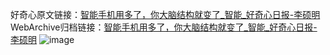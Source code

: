 好奇心原文链接：[智能手机用多了，你大脑结构就变了_智能_好奇心日报-李硕明](https://www.qdaily.com/articles/4791.html)
WebArchive归档链接：[智能手机用多了，你大脑结构就变了_智能_好奇心日报-李硕明](http://web.archive.org/web/20190623162710/https://www.qdaily.com/articles/4791.html)
![image](http://ww3.sinaimg.cn/large/007d5XDply1g3w5sxw5d9j30u02fe4qp)
